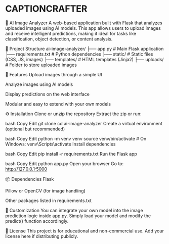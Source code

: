# CAPTIONCRAFTER
🧠 AI Image Analyzer
A web-based application built with Flask that analyzes uploaded images using AI models. This app allows users to upload images and receive intelligent predictions, making it ideal for tasks like classification, object detection, or content analysis.

📂 Project Structure
ai-image-analyzer/
    ├── app.py                # Main Flask application
    ├── requirements.txt      # Python dependencies
    ├── static/               # Static files (CSS, JS, images)
    ├── templates/            # HTML templates (Jinja2)
    ├── uploads/              # Folder to store uploaded images

🚀 Features
Upload images through a simple UI

Analyze images using AI models

Display predictions on the web interface

Modular and easy to extend with your own models

⚙️ Installation
Clone or unzip the repository
Extract the zip or run:

bash
Copy
Edit
git clone <repo-url>
cd ai-image-analyzer
Create a virtual environment (optional but recommended)

bash
Copy
Edit
python -m venv venv
source venv/bin/activate  # On Windows: venv\Scripts\activate
Install dependencies

bash
Copy
Edit
pip install -r requirements.txt
Run the Flask app

bash
Copy
Edit
python app.py
Open your browser
Go to: http://127.0.0.1:5000

📦 Dependencies
Flask

Pillow or OpenCV (for image handling)

Other packages listed in requirements.txt

🧠 Customization
You can integrate your own model into the image prediction logic inside app.py. Simply load your model and modify the predict() function accordingly.

📄 License
This project is for educational and non-commercial use. Add your license here if distributing publicly.
